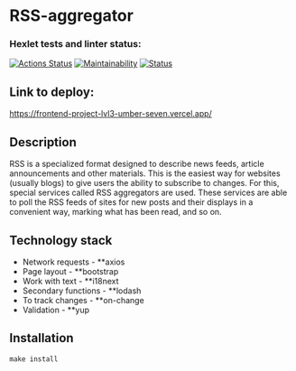 # RSS-aggregator

### Hexlet tests and linter status:

[![Actions Status](https://github.com/IvanSavDev/frontend-project-lvl3/workflows/hexlet-check/badge.svg)](https://github.com/IvanSavDev/frontend-project-lvl3/actions)
[![Maintainability](https://api.codeclimate.com/v1/badges/e98f78163a22c09a33cb/maintainability)](https://codeclimate.com/github/IvanSavDev/frontend-project-lvl3/maintainability)
[![Status](https://github.com/IvanSavDev/frontend-project-lvl3/actions/workflows/project-lvl3-check.yml/badge.svg)](https://github.com/IvanSavDev/frontend-project-lvl3/actions/workflows/project-lvl3-check.yml)

## Link to deploy:

https://frontend-project-lvl3-umber-seven.vercel.app/

## Description

RSS is a specialized format designed to describe news feeds, article announcements and other materials. This is the easiest way for websites (usually blogs) to give users the ability to subscribe to changes. For this, special services called RSS aggregators are used. These services are able to poll the RSS feeds of sites for new posts and their displays in a convenient way, marking what has been read, and so on.

## Technology stack
- Network requests - **axios
- Page layout - **bootstrap
- Work with text - **i18next
- Secondary functions - **lodash
- To track changes - **on-change
- Validation - **yup

## Installation

```
make install
```
